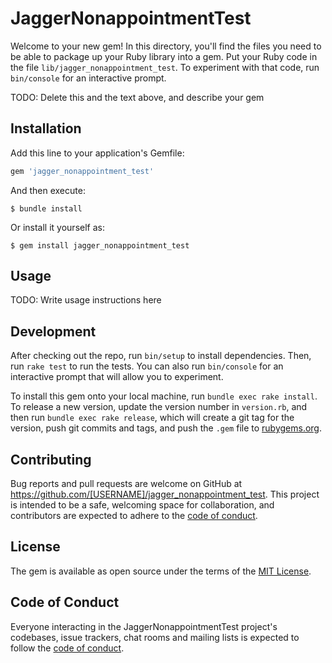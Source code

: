 # JaggerNonappointmentTest

Welcome to your new gem! In this directory, you'll find the files you need to be able to package up your Ruby library into a gem. Put your Ruby code in the file `lib/jagger_nonappointment_test`. To experiment with that code, run `bin/console` for an interactive prompt.

TODO: Delete this and the text above, and describe your gem

## Installation

Add this line to your application's Gemfile:

```ruby
gem 'jagger_nonappointment_test'
```

And then execute:

    $ bundle install

Or install it yourself as:

    $ gem install jagger_nonappointment_test

## Usage

TODO: Write usage instructions here

## Development

After checking out the repo, run `bin/setup` to install dependencies. Then, run `rake test` to run the tests. You can also run `bin/console` for an interactive prompt that will allow you to experiment.

To install this gem onto your local machine, run `bundle exec rake install`. To release a new version, update the version number in `version.rb`, and then run `bundle exec rake release`, which will create a git tag for the version, push git commits and tags, and push the `.gem` file to [rubygems.org](https://rubygems.org).

## Contributing

Bug reports and pull requests are welcome on GitHub at https://github.com/[USERNAME]/jagger_nonappointment_test. This project is intended to be a safe, welcoming space for collaboration, and contributors are expected to adhere to the [code of conduct](https://github.com/[USERNAME]/jagger_nonappointment_test/blob/master/CODE_OF_CONDUCT.md).


## License

The gem is available as open source under the terms of the [MIT License](https://opensource.org/licenses/MIT).

## Code of Conduct

Everyone interacting in the JaggerNonappointmentTest project's codebases, issue trackers, chat rooms and mailing lists is expected to follow the [code of conduct](https://github.com/[USERNAME]/jagger_nonappointment_test/blob/master/CODE_OF_CONDUCT.md).
